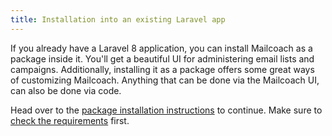 ```yaml
---
title: Installation into an existing Laravel app
---
```


If you already have a Laravel 8 application, you can install Mailcoach as a package inside it. You'll get a beautiful UI for administering email lists and campaigns. Additionally, installing it as a package offers some great ways of customizing Mailcoach. Anything that can be done via the Mailcoach UI, can also be done via code. 

Head over to the [package installation instructions](/docs/v3/package/general/installation-and-setup) to continue. Make sure to [check the requirements](/docs/v3/package/general/requirements) first.
